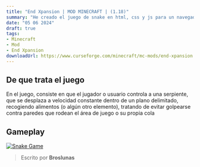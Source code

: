 ```yaml
---
title: "End Xpansion | MOD MINECRAFT | (1.18)"
summary: "He creado el juego de snake en html, css y js para un navegador"
date: "05 06 2024"
draft: true
tags:
- Minecraft
- Mod
- End Xpansion
downloadUrl: https://www.curseforge.com/minecraft/mc-mods/end-xpansion
---
```


## De que trata el juego
En el juego, consiste en que el jugador o usuario controla a una serpiente, que se desplaza a velocidad constante dentro de un plano delimitado, recogiendo alimentos (o algún otro elemento), tratando de evitar golpearse contra paredes que rodean el área de juego o su propia cola

## Gameplay
[![Snake Game](/img/games/snake.png)](/video/gameplay/snake.mp4)

> Escrito por **Broslunas**